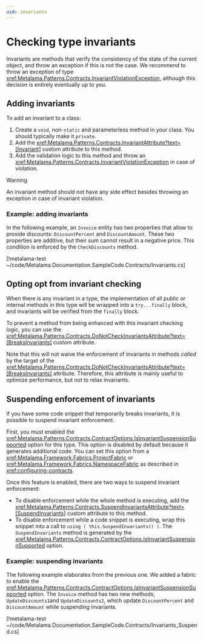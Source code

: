 ```yaml
---
uid: invariants
---
```


# Checking type invariants

Invariants are methods that verify the consistency of the state of the current object, and throw an exception if this is not the case. We recommend to throw an exception of type <xref:Metalama.Patterns.Contracts.InvariantViolationException>, although this decision is entirely eventually up to you.

## Adding invariants

To add an invariant to a class:

1. Create a `void`, non-`static` and parameterless method in your class. You should typically make it `private`.
2. Add the <xref:Metalama.Patterns.Contracts.InvariantAttribute?text=[Invariant]> custom attribute to this method.
3. Add the validation logic to this method and throw an <xref:Metalama.Patterns.Contracts.InvariantViolationException> in case of violation.


> [!WARNING]
> An invariant method should not have any side effect besides throwing an exception in case of invariant violation.


### Example: adding invariants

In the following example, an `Invoice` entity has two properties that allow to provide discounts: `DiscountPercent` and `DiscountAmount`. These two properties are additive, but their sum cannot result in a negative price. This condition is enforced by the `CheckDiscounts` method.

[!metalama-test ~/code/Metalama.Documentation.SampleCode.Contracts/Invariants.cs]


## Opting opt from invariant checking

When there is any invariant in a type, the implementation of all public or internal methods in this type will be wrapped into a `try...finally` block, and invariants will be verified from the `finally` block.

To prevent a method from being enhanced with this invariant checking logic, you can use the <xref:Metalama.Patterns.Contracts.DoNotCheckInvariantsAttribute?text=[BreaksInvariants]> custom attribute.

Note that this will not waive the enforcement of invariants in methods _called_ by the target of the <xref:Metalama.Patterns.Contracts.DoNotCheckInvariantsAttribute?text=[BreaksInvariants]> attribute. Therefore, this attribute is mainly useful to optimize performance, but not to relax invariants.

## Suspending enforcement of invariants

If you have some code snippet that temporarily breaks invariants, it is possible to suspend invariant enforcement.

First, you must enabled the <xref:Metalama.Patterns.Contracts.ContractOptions.IsInvariantSuspensionSupported> option for this type. This option is disabled by default because it generates additional code. You can set this option from a <xref:Metalama.Framework.Fabrics.ProjectFabric> or <xref:Metalama.Framework.Fabrics.NamespaceFabric> as described in <xref:configuring-contracts>.

Once this feature is enabled, there are two ways to suspend invariant enforcement:

* To disable enforcement while the whole method is executing, add the <xref:Metalama.Patterns.Contracts.SuspendInvariantsAttribute?text=[SuspendInvariants]> custom attribute to this method. 
* To disable enforcement while a code snippet is executing, wrap this snippet into a call to `using ( this.SuspendInvariants() )`. The `SuspendInvariants` method is generated by the <xref:Metalama.Patterns.Contracts.ContractOptions.IsInvariantSuspensionSupported> option.

### Example: suspending invariants

The following example elaborates from the previous one. We added a fabric to enable the  <xref:Metalama.Patterns.Contracts.ContractOptions.IsInvariantSuspensionSupported> option. The `Invoice` method has two new methods, `UpdateDiscounts1`and `UpdateDiscounts2`, which update  `DiscountPercent` and `DiscountAmount` while suspending invariants. 

[!metalama-test ~/code/Metalama.Documentation.SampleCode.Contracts/Invariants_Suspend.cs]

